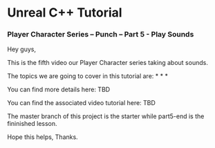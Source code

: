 # Unreal C++ Tutorial 
### Player Character Series – Punch – Part 5 - Play Sounds

Hey guys,

This is the fifth video our Player Character series taking about sounds.

The topics we are going to cover in this tutorial are:
* 
* 
* 

You can find more details here: TBD

You can find the associated video tutorial here: TBD

The master branch of this project is the starter while part5-end is the fininished lesson.

Hope this helps, Thanks.
